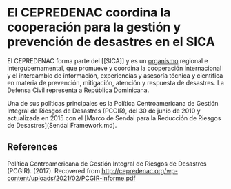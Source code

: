 # El CEPREDENAC coordina la cooperación para la gestión y prevención de desastres en el SICA

El CEPREDENAC forma parte del [[SICA]] y es un [organismo](International%20Organizations.md) regional e intergubernamental, que promueve y coordina la cooperación internacional y el intercambio de información, experiencias y asesoría técnica y científica en materia de prevención, mitigación, atención y respuesta de desastres. La Defensa Civil representa a República Dominicana.

Una de sus políticas principales es la Política Centroamericana de Gestión Integral de Riesgos de Desastres (PCGIR), del 30 de junio de 2010 y actualizada en 2015 con el [Marco de Sendai para la Reducción de Riesgos de Desastres](Sendai Framework.md).

## References
Política Centroamericana de Gestión Integral de Riesgos de Desastres (PCGIR). (2017). Recovered from http://cepredenac.org/wp-content/uploads/2021/02/PCGIR-informe.pdf